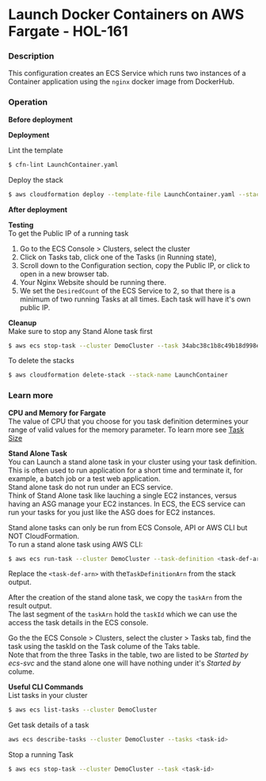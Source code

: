 # Launch Docker Containers on AWS Fargate - HOL-161

### Description

This configuration creates an ECS Service which runs two instances of a Container application using the `nginx` docker image from DockerHub.

### Operation

**Before deployment**

**Deployment**

Lint the template

```bash
$ cfn-lint LaunchContainer.yaml
```

Deploy the stack

```bash
$ aws cloudformation deploy --template-file LaunchContainer.yaml --stack-name LaunchContainer  --capabilities CAPABILITY_NAMED_IAM --parameter-overrides file://private-parameters.json
```

**After deployment**

**Testing**  
To get the Public IP of a running task

1. Go to the ECS Console > Clusters, select the cluster
2. Click on Tasks tab, click one of the Tasks (in Running state),
3. Scroll down to the Configuration section, copy the Public IP, or click to open in a new browser tab.
4. Your Nginx Website should be running there.
5. We set the `DesiredCount` of the ECS Service to 2, so that there is a minimum of two running Tasks at all times. Each task will have it's own public IP.

**Cleanup**  
Make sure to stop any Stand Alone task first

```bash
$ aws ecs stop-task --cluster DemoCluster --task 34abc38c1b8c49b18d998ef1ec1312c0
```

To delete the stacks

```bash
$ aws cloudformation delete-stack --stack-name LaunchContainer
```

### Learn more

**CPU and Memory for Fargate**  
The value of CPU that you choose for you task definition determines your range of valid values for the memory parameter. To learn more see [Task Size](https://docs.aws.amazon.com/AmazonECS/latest/developerguide/task_definition_parameters.html#task_size)

**Stand Alone Task**  
You can Launch a stand alone task in your cluster using your task definition.  
This is often used to run application for a short time and terminate it, for example, a batch job or a test web application.  
Stand alone task do not run under an ECS service.  
Think of Stand Alone task like lauching a single EC2 instances, versus having an ASG manage your EC2 instances.
In ECS, the ECS service can run your tasks for you just like the ASG does for EC2 instances.

Stand alone tasks can only be run from ECS Console, API or AWS CLI but NOT CloudFormation.  
To run a stand alone task using AWS CLI:

```bash
$ aws ecs run-task --cluster DemoCluster --task-definition <task-def-arn> --network-configuration file://network-config.json > new-task.json
```

Replace the `<task-def-arn>` with the`TaskDefinitionArn` from the stack output.

After the creation of the stand alone task, we copy the `taskArn` from the result output.  
The last segment of the `taskArn` hold the `taskId` which we can use the access the task details in the ECS console.

Go the the ECS Console > Clusters, select the cluster > Tasks tab, find the task using the taskId on the Task colume of the Taks table.  
Note that from the three Tasks in the table, two are listed to be _Started by_ _ecs-svc_ and the stand alone one will have nothing under it's _Started by_ colume.

**Useful CLI Commands**  
List tasks in your cluster

```bash
$ aws ecs list-tasks --cluster DemoCluster
```

Get task details of a task

```bash
aws ecs describe-tasks --cluster DemoCluster --tasks <task-id>
```

Stop a running Task

```bash
$ aws ecs stop-task --cluster DemoCluster --task <task-id>
```
